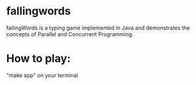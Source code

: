 # fallingwords
fallingWords is a typing game implemented in Java and demonstrates the concepts of Parallel and Concurrent Programming.
# How to play:
"make app" on your terminal 
